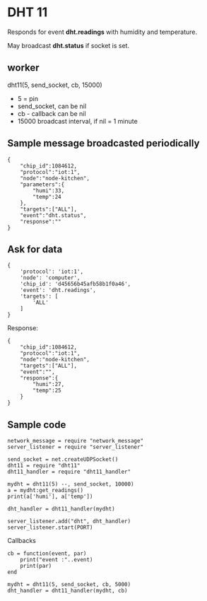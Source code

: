 # DHT 11

Responds for event **dht.readings** with humidity and temperature.

May broadcast **dht.status** if socket is set.

## worker

dht11(5, send_socket, cb, 15000) 

- 5 = pin
- send_socket, can be nil
- cb - callback can be nil
- 15000 broadcast interval, if nil = 1 minute

## Sample message broadcasted periodically 

    {
        "chip_id":1084612,
        "protocol":"iot:1",
        "node":"node-kitchen",
        "parameters":{
            "humi":33,
            "temp":24
        },
        "targets":["ALL"],
        "event":"dht.status",
        "response":""
    }

## Ask for data

    {
        'protocol': 'iot:1',
        'node': 'computer',
        'chip_id': 'd45656b45afb58b1f0a46',
        'event': 'dht.readings',
        'targets': [
            'ALL'
        ]
    }
    
Response:
    
    {
        "chip_id":1084612,
        "protocol":"iot:1",
        "node":"node-kitchen",
        "targets":["ALL"],
        "event":"",
        "response":{
            "humi":27,
            "temp":25
        }
    }
    
## Sample code
    
    network_message = require "network_message"
    server_listener = require "server_listener" 
    
    send_socket = net.createUDPSocket() 
    dht11 = require "dht11"
    dht11_handler = require "dht11_handler"
    
    mydht = dht11(5) --, send_socket, 10000)
    a = mydht:get_readings()
    print(a['humi'], a['temp'])
    
    dht_handler = dht11_handler(mydht)
    
    server_listener.add("dht", dht_handler)
    server_listener.start(PORT)

Callbacks

    cb = function(event, par)
        print("event :"..event)
        print(par)
    end
    
    mydht = dht11(5, send_socket, cb, 5000)
    dht_handler = dht11_handler(mydht, cb)
